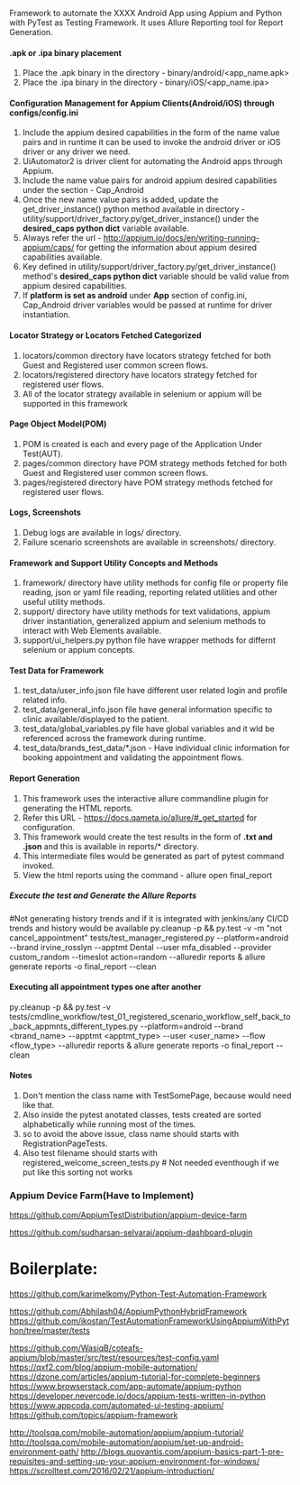 Framework to automate the XXXX Android App using Appium and Python with PyTest as Testing Framework. It uses Allure Reporting tool for Report Generation.

#### .apk or .ipa binary placement
1. Place the .apk binary in the directory - binary/android/<app_name.apk>
2. Place the .ipa binary in the directory - binary/iOS/<app_name.ipa>

#### Configuration Management for Appium Clients(Android/iOS) through configs/config.ini
1. Include the appium desired capabilities in the form of the name value pairs and in runtime it can be used to invoke the 
   android driver or iOS driver or any driver we need.
2. UiAutomator2 is driver client for automating the Android apps through Appium.
3. Include the name value pairs for android appium desired capabilities under the section - Cap_Android
4. Once the new name value pairs is added, update the get_driver_instance() python method available in directory - utility/support/driver_factory.py/get_driver_instance()
   under the **desired_caps python dict** variable available.
5. Always refer the url - http://appium.io/docs/en/writing-running-appium/caps/ for getting the information about appium desired capabilities available.
6. Key defined in utility/support/driver_factory.py/get_driver_instance() method's **desired_caps python dict** variable should be valid value from appium desired capabilities.
7. If **platform is set as android** under **App** section of config.ini, Cap_Android driver variables would be passed at runtime for driver instantiation.

#### Locator Strategy or Locators Fetched Categorized
1. locators/common directory have locators strategy fetched for both Guest and Registered user common screen flows.
2. locators/registered directory have locators strategy fetched for registered user flows.
3. All of the locator strategy available in selenium or appium will be supported in this framework 

#### Page Object Model(POM)
1. POM is created is each and every page of the Application Under Test(AUT).
2. pages/common directory have POM strategy methods fetched for both Guest and Registered user common screen flows.
3. pages/registered directory have POM strategy methods fetched for registered user flows.

#### Logs, Screenshots
1. Debug logs are available in logs/ directory.
2. Failure scenario screenshots are available in screenshots/ directory.

#### Framework and Support Utility Concepts and Methods
1. framework/ directory have utility methods for config file or property file reading, json or yaml file reading,
   reporting related utilities and other useful utility methods.
2. support/ directory have utility methods for text validations, appium driver instantiation, generalized appium and selenium methods to
   interact with Web Elements available.
3. support/ui_helpers.py python file have wrapper methods for differnt selenium or appium concepts.


#### Test Data for Framework
1. test_data/user_info.json file have different user related login and profile related info.
2. test_data/general_info.json file have general information specific to clinic available/displayed to the patient.
3. test_data/global_variables.py file have global variables and it wld be referenced across the framework during runtime.
4. test_data/brands_test_data/*.json - Have individual clinic information for booking appointment and validating the appointment flows.

#### Report Generation
1. This framework uses the interactive allure commandline plugin for generating the HTML reports.
2. Refer this URL - https://docs.qameta.io/allure/#_get_started for configuration.
3. This framework would create the test results in the form of **.txt and .json** and this is available in reports/* directory.
4. This intermediate files would be generated as part of pytest command invoked.
5. View the html reports using the command - allure open final_report



##### Execute the test and Generate the Allure Reports
#Not generating history trends and if it is integrated with jenkins/any CI/CD trends and history would be available
py.cleanup -p && py.test -v -m "not cancel_appointment" tests/test_manager_registered.py --platform=android --brand irvine_rosslyn --apptmt Dental --user mfa_disabled --provider custom_random --timeslot action=random --alluredir reports & allure generate reports -o final_report --clean 

#### Executing all appointment types one after another
py.cleanup -p && py.test -v tests/cmdline_workflow/test_01_registered_scenario_workflow_self_back_to_back_appmnts_different_types.py --platform=android --brand <brand_name> --apptmt <apptmt_type> --user <user_name> --flow <flow_type> --alluredir reports & allure generate reports -o final_report --clean


#### Notes
1. Don't mention the class name with TestSomePage, because would need like that.
2. Also inside the pytest anotated classes, tests created are sorted alphabetically while running most of the times.
3. so to avoid the above issue, class name should starts with RegistrationPageTests.
4. Also test filename should starts with registered_welcome_screen_tests.py # Not needed eventhough if we put like this sorting not works

### Appium Device Farm(Have to Implement)

https://github.com/AppiumTestDistribution/appium-device-farm

https://github.com/sudharsan-selvaraj/appium-dashboard-plugin

Boilerplate:
============
https://github.com/karimelkomy/Python-Test-Automation-Framework

https://github.com/Abhilash04/AppiumPythonHybridFramework
https://github.com/ikostan/TestAutomationFrameworkUsingAppiumWithPython/tree/master/tests

https://github.com/WasiqB/coteafs-appium/blob/master/src/test/resources/test-config.yaml
https://qxf2.com/blog/appium-mobile-automation/
https://dzone.com/articles/appium-tutorial-for-complete-beginners
https://www.browserstack.com/app-automate/appium-python
https://developer.nevercode.io/docs/appium-tests-written-in-python
https://www.appcoda.com/automated-ui-testing-appium/
https://github.com/topics/appium-framework

http://toolsqa.com/mobile-automation/appium/appium-tutorial/
http://toolsqa.com/mobile-automation/appium/set-up-android-environment-path/
http://blogs.quovantis.com/appium-basics-part-1-pre-requisites-and-setting-up-your-appium-environment-for-windows/
https://scrolltest.com/2016/02/21/appium-introduction/
